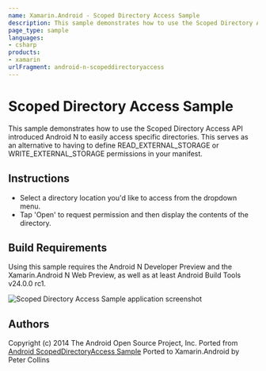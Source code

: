 ```yaml
---
name: Xamarin.Android - Scoped Directory Access Sample
description: This sample demonstrates how to use the Scoped Directory Access API introduced Android N to easily access specific directories. This serves as an...
page_type: sample
languages:
- csharp
products:
- xamarin
urlFragment: android-n-scopeddirectoryaccess
---
```

# Scoped Directory Access Sample

This sample demonstrates how to use the Scoped Directory Access API introduced Android N to easily access specific directories.
This serves as an alternative to having to define READ_EXTERNAL_STORAGE or WRITE_EXTERNAL_STORAGE permissions in your manifest.

## Instructions

* Select a directory location you'd like to access from the dropdown menu.
* Tap 'Open' to request permission and then display the contents of the directory.


## Build Requirements
Using this sample requires the Android N Developer Preview and the Xamarin.Android N Web Preview, as well as at least Android Build Tools v24.0.0 rc1.


![Scoped Directory Access Sample application screenshot](Screenshots/directory_content.png "Scoped Directory Access Sample application screenshot")

## Authors
Copyright (c) 2014 The Android Open Source Project, Inc.
Ported from [Android ScopedDirectoryAccess Sample](https://github.com/googlesamples/android-ScopedDirectoryAccess)
Ported to Xamarin.Android by Peter Collins